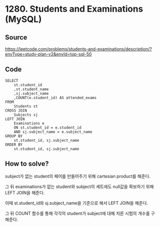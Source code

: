 # 1280. Students and Examinations (MySQL)

## Source

https://leetcode.com/problems/students-and-examinations/description/?envType=study-plan-v2&envId=top-sql-50

## Code

```mysql
SELECT
    st.student_id
    ,st.student_name
    ,sj.subject_name
    ,COUNT(e.student_id) AS attended_exams
FROM
    Students st
CROSS JOIN
    Subjects sj
LEFT JOIN
    Examinations e
    ON st.student_id = e.student_id
    AND sj.subject_name = e.subject_name
GROUP BY
    st.student_id, sj.subject_name
ORDER BY
    st.student_id, sj.subject_name
```

## How to solve?

subject가 없는 student의 페어를 만들어주기 위해 cartesian product를 해준다.

그 뒤 examinations가 없는 student와 subject의 세트에도 null값을 확보하기 위해 LEFT JOIN을 해준다.

이때 st.student_id와 sj.subject_name을 기준으로 해서 LEFT JOIN을 해준다.

그 뒤 COUNT 함수를 통해 각각의 student가 subject에 대해 치른 시험의 개수를 구해준다.
